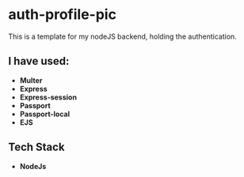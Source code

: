 # auth-profile-pic
This is a template for my nodeJS backend, holding the authentication.

## I have used:
- **Multer**
- **Express**
- **Express-session**
- **Passport**
- **Passport-local**
- **EJS**

## Tech Stack
- **NodeJs**
  

